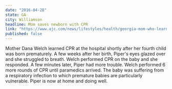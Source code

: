 ```yaml
---
date: "2016-04-28"
state: GA
city: Williamson
headline: Mom saves newborn with CPR
link: "https://www.ajc.com/news/lifestyles/health/georgia-mom-who-learns-cpr-uses-it-3-weeks-later-t/np4RK/"
published: false
---
```

Mother Dana Welch learned CPR at the hospital shortly after her fourth child was born prematurely.  A few weeks after her birth, Piper's eyes glazed over and she struggled to breath.  Welch performed CPR on the baby and she responded.  A few minutes later, Piper had more trouble.  Welch performed 6 more rounds of CPR until paramedics arrived.  The baby was suffering from a respiratory infection to which premature babies are particularly vulnerable.  Piper is now at home and doing well.
